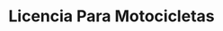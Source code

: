 ---
title: "Licencia Para Motocicletas"
url: /guayaquil/licencia-para-motocicletas/
shop: Allgemein
---